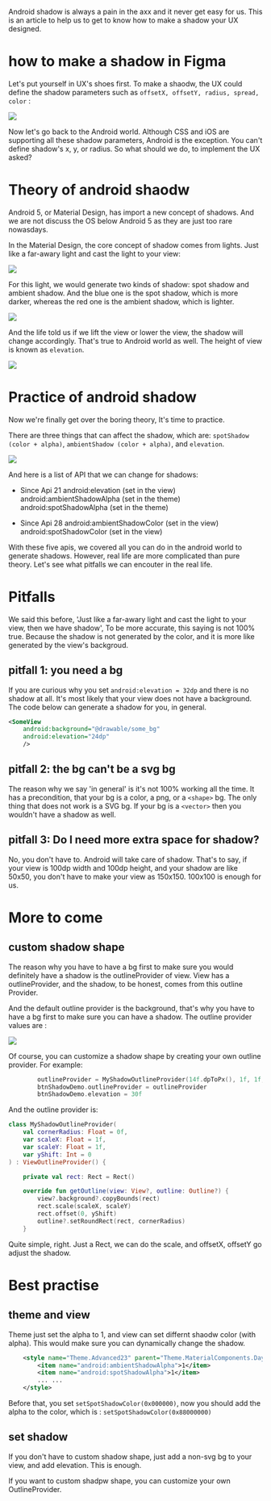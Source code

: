 Android shadow is always a pain in the axx and it never get easy for us. This is an article to help us to get to know how to make a shadow your UX designed.

# how to make a shadow in Figma
Let's put yourself in UX's shoes first. To make a shaodw, the UX could define the shadow parameters such as `offsetX, offsetY, radius, spread, color` :

![](./_image/image-20230722224021-vnn0jmo.png)

Now let's go back to the Android world. Although CSS and iOS are supporting all these shadow parameters, Android is the exception. You can't define shadow's x, y, or radius. So what should we do, to implement the UX asked?

# Theory of android shaodw
Android 5, or Material Design, has import a new concept of shadows. And we are not discuss the OS below Android 5 as they are just too rare nowasdays. 

In the Material Design, the core concept of shadow comes from lights. Just like a far-awary light and cast the light to your view: 

![](./_image/image-20230722224748-9ggenjt.png)

For this light, we would generate two kinds of shadow: spot shadow and ambient shadow.  And the blue one is the spot shadow, which is more darker, whereas the red one is the ambient shadow, which is lighter. 

![](./_image/image-20230722224930-b4gk4j4.png) 


And the life told us if we lift the view or lower the view, the shadow will change accordingly. That's true to Android world as well. The height of view is known as `elevation`.

![](./_image/image-20230722225734-3npmcan.png) 



# Practice of android shadow
Now we're finally get over the boring theory, It's time to practice. 

There are three things that can affect the shadow, which are: `spotShadow (color + alpha)`, `ambientShadow (color + alpha)`, and `elevation`. 

![](./_image/image-20230722225125-tudmjo6.png) 


And here is a list of API that we can change for shadows:

- Since Api 21
	android:elevation (set in the view)
	android:ambientShadowAlpha (set in the theme)
	android:spotShadowAlpha  (set in the theme)

- Since Api 28
	android:ambientShadowColor (set in the view)
	android:spotShadowColor  (set in the view)
	
With these five apis, we covered all you can do in the android world to generate shadows. 
However, real life are more complicated than pure theory. Let's see what pitfalls we can encouter in the real life. 	
	
# Pitfalls

We said this before, 'Just like a far-awary light and cast the light to your view, then we have shadow', To be more accurate, this saying is not 100% true. Because the shadow is not generated by the color, and it is more like generated by the view's backgroud. 

## pitfall 1: you need a bg
If you are curious why you set `android:elevation = 32dp` and there is no shadow at all. It's most likely that your view does not have a background. The code below can generate a shadow for you, in general. 

```xml
<SomeView
	android:background="@drawable/some_bg"
	android:elevation="24dp"
	/>
```


## pitfall 2: the bg can't be a svg bg
The reason why we say 'in general' is it's not 100% working all the time. It has a precondition, that your bg is a color, a png, or a `<shape>` bg. The only thing that does not work is a SVG bg. If your bg is a `<vector>` then you wouldn't have a shadow as well.


## pitfall 3: Do I need more extra space for shadow?
No, you don't have to. Android will take care of shadow. That's to say, if your view is 100dp width and 100dp height, and your shadow are like 50x50, you don't have to make your view as 150x150.  100x100 is enough for us. 

# More to come

## custom shadow shape
The reason why you have to have a bg first to make sure you would definitely have a shadow is the outlineProvider of view. View has a outlineProvider, and the shadow, to be honest, comes from this outline Provider. 


And the default outline provider is the background, that's why you have to have a bg first to make sure you can have a shadow. The outline provider values are : 

![](./_image/image-20230722233534-f6fvo8p.png)


Of course, you can customize a shadow shape by creating your own outline provider. For example: 
```kotlin
        outlineProvider = MyShadowOutlineProvider(14f.dpToPx(), 1f, 1f, 0)
        btnShadowDemo.outlineProvider = outlineProvider
        btnShadowDemo.elevation = 30f
```

And the outline provider is: 
```kotlin
class MyShadowOutlineProvider(
    val cornerRadius: Float = 0f,
    var scaleX: Float = 1f,
    var scaleY: Float = 1f,
    var yShift: Int = 0
) : ViewOutlineProvider() {

    private val rect: Rect = Rect()

    override fun getOutline(view: View?, outline: Outline?) {
        view?.background?.copyBounds(rect)
        rect.scale(scaleX, scaleY)
        rect.offset(0, yShift)
        outline?.setRoundRect(rect, cornerRadius)
    }

```        
Quite simple, right. Just a Rect, we can do the scale, and offsetX, offsetY go adjust the shadow. 


# Best practise

## theme and view
Theme just set the alpha to 1, and view can set differnt shaodw color (with alpha). This would make sure you can dynamically change the shadow. 

```xml
    <style name="Theme.Advanced23" parent="Theme.MaterialComponents.DayNight.NoActionBar">
        <item name="android:ambientShadowAlpha">1</item>
        <item name="android:spotShadowAlpha">1</item>      
		... ...
    </style>
```


Before that, you set `setSpotShadowColor(0x000000)`, now you should add the alpha to the color, which is : `setSpotShadowColor(0x88000000)`


## set shadow
If you don't have to custom shadow shape, just add a non-svg bg to your view, and add elevation. This is enough.

If you want to custom shadpw shape, you can customize your own OutlineProvider. 





	
